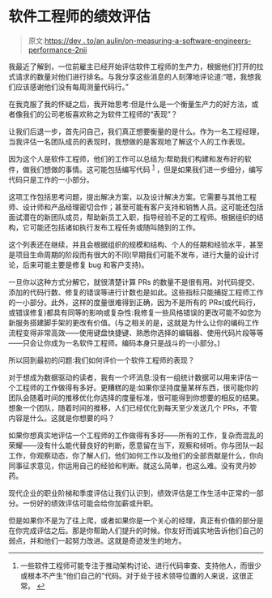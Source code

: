 # 软件工程师的绩效评估

> 原文:[https://dev . to/an aulin/on-measuring-a-software-engineers-performance-2nii](https://dev.to/anaulin/on-measuring-a-software-engineers-performance-2nii)

我最近了解到，一位前雇主已经开始评估软件工程师的生产力，根据他们打开的拉式请求的数量对他们进行排名。与我分享这些消息的人刻薄地评论道:“嗯，我想我们应该感谢他们没有每周测量代码行。”

在我克服了我的怀疑之后，我开始思考:但是什么是一个衡量生产力的好方法，或者像我们的公司老板喜欢称之为软件工程师的“表现”？

让我们后退一步，首先问自己，我们真正想要衡量的是什么。作为一名工程经理，当我评估一名团队成员的表现时，我想做的是客观地了解这个人的工作表现。

因为这个人是软件工程师，他们的工作可以总结为:帮助我们构建和发布好的软件，做我们想做的事情。这可能包括编写代码 <sup id="fnref1">[1](#fn1)</sup> ，但是如果我们进一步细分，编写代码只是工作的一小部分。

这项工作包括思考问题，提出解决方案，以及设计解决方案。它需要与其他工程师、设计师和产品经理密切合作；甚至可能有客户支持和销售人员。这可能还包括面试潜在的新团队成员，帮助新员工入职，指导经验不足的工程师。根据组织的结构，它可能还包括诸如执行发布工程任务或随叫随到的工作。

这个列表还在继续，并且会根据组织的规模和结构、个人的任期和经验水平，甚至是项目生命周期的阶段而有很大的不同(早期我们可能不发布，进行大量的设计讨论，后来可能主要是修复 bug 和客户支持)。

一旦你以这种方式分解它，就很清楚计算 PRs 的数量不是很有用。对代码提交、添加的代码行数、修复的错误等进行计数也是如此。这些指标只能捕捉工程师工作的一小部分。此外，这样的度量很难得到正确，因为不是所有的 PRs(或代码行，或错误修复)都具有同等的影响或复杂性:我修复一些风格错误的更改可能不如您为新服务搭建脚手架的更改有价值。(与之相关的是，这就是为什么让你的编码工作流程变得非常高效——使用键盘快捷键、熟悉你选择的编辑器、使用代码片段等等——只会让你成为一名软件工程师。编码本身只是战斗的一小部分。)

所以回到最初的问题:我们如何评价一个软件工程师的表现？

对于想成为数据驱动的读者，我有一个坏消息:没有一组统计数据可以用来评估一个工程师的工作做得有多好。更糟糕的是:如果你坚持度量某样东西，很可能你的团队会随着时间的推移优化你选择的度量标准，很可能得到你想要的相反的结果。想象一个团队，随着时间的推移，人们已经优化到每天至少发送几个 PRs，不管内容是什么。这就是你想要的吗？

如果你想真实地评估一个工程师的工作做得有多好——所有的工作，复杂而混乱的荣耀——没有什么能代替良好的判断，愿意留在当下，观察和倾听。你与团队一起工作，你观察动态，你了解人们，他们如何工作以及他们的全部贡献是什么，你向同事征求意见，你运用自己的经验和判断。就这么简单，也这么难。没有灵丹妙药。

现代企业的职业阶梯和季度评估让我们认识到，绩效评估是工作生活中正常的一部分。一份好的绩效评估可能会给你加薪或升职。

但是如果你不是为了往上爬，或者如果你是一个关心的经理，真正有价值的部分是在你完成评估之后。那是你帮助人们提升的时候。你友好而诚实地告诉他们自己的弱点，并和他们一起努力改进。这就是奇迹发生的地方。

* * *

1.  一些软件工程师可能专注于推动架构讨论、进行代码审查、支持他人，而很少或根本不产生“他们自己的”代码。对于处于技术领导位置的人来说，这很正常。 [↩](#fnref1)